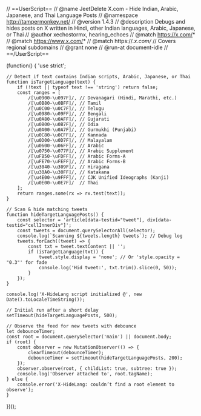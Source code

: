 // ==UserScript==
// @name         JeetDelete X.com - Hide Indian, Arabic, Japanese, and Thai Language Posts
// @namespace    http://tampermonkey.net/
// @version      1.4.3
// @description  Debugs and hides posts on X written in Hindi, other Indian languages, Arabic, Japanese, or Thai
// @author       xechostormx, hearing_echoes
// @match        https://x.com/*
// @match        https://www.x.com/*
// @match        https://*.x.com/* // Covers regional subdomains
// @grant        none
// @run-at       document-idle
// ==/UserScript==

(function() {
    'use strict';

    // Detect if text contains Indian scripts, Arabic, Japanese, or Thai
    function isTargetLanguage(text) {
        if (!text || typeof text !== 'string') return false;
        const ranges = [
            /[\u0900-\u097F]/, // Devanagari (Hindi, Marathi, etc.)
            /[\u0B80-\u0BFF]/, // Tamil
            /[\u0C00-\u0C7F]/, // Telugu
            /[\u0980-\u09FF]/, // Bengali
            /[\u0A80-\u0AFF]/, // Gujarati
            /[\u0B00-\u0B7F]/, // Odia
            /[\u0A00-\u0A7F]/, // Gurmukhi (Punjabi)
            /[\u0C80-\u0CFF]/, // Kannada
            /[\u0D00-\u0D7F]/, // Malayalam
            /[\u0600-\u06FF]/, // Arabic
            /[\u0750-\u077F]/, // Arabic Supplement
            /[\uFB50-\uFDFF]/, // Arabic Forms-A
            /[\uFE70-\uFEFF]/, // Arabic Forms-B
            /[\u3040-\u309F]/, // Hiragana
            /[\u30A0-\u30FF]/, // Katakana
            /[\u4E00-\u9FFF]/, // CJK Unified Ideographs (Kanji)
            /[\u0E00-\u0E7F]/  // Thai
        ];
        return ranges.some(rx => rx.test(text));
    }

    // Scan & hide matching tweets
    function hideTargetLanguagePosts() {
        const selector = 'article[data-testid="tweet"], div[data-testid="cellInnerDiv"]';
        const tweets = document.querySelectorAll(selector);
        console.log(`Scanning ${tweets.length} tweets`); // Debug log
        tweets.forEach((tweet) => {
            const txt = tweet.textContent || '';
            if (isTargetLanguage(txt)) {
                tweet.style.display = 'none'; // Or 'style.opacity = "0.3"' for fade
                console.log('Hid tweet:', txt.trim().slice(0, 50));
            }
        });
    }

    console.log('X-HideLang script initialized @', new Date().toLocaleTimeString());

    // Initial run after a short delay
    setTimeout(hideTargetLanguagePosts, 500);

    // Observe the feed for new tweets with debounce
    let debounceTimer;
    const root = document.querySelector('main') || document.body;
    if (root) {
        const observer = new MutationObserver(() => {
            clearTimeout(debounceTimer);
            debounceTimer = setTimeout(hideTargetLanguagePosts, 200);
        });
        observer.observe(root, { childList: true, subtree: true });
        console.log('Observer attached to', root.tagName);
    } else {
        console.error('X-HideLang: couldn’t find a root element to observe');
    }

})();

